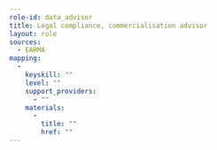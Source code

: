 ```yaml
---
role-id: data_advisor
title: Legal compliance, commercialisation advisor
layout: role
sources: 
  - EARMA
mapping: 
  - 
    keyskill: ""
    level: ""
    support_providers: 
      - ""
    materials: 
      - 
        title: ""
        href: ""
---
```

